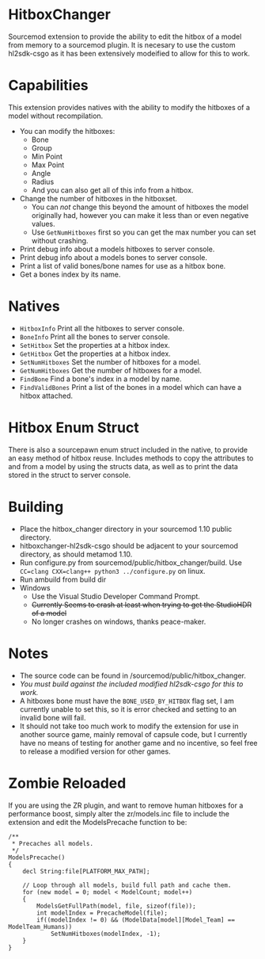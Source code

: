 # HitboxChanger
Sourcemod extension to provide the ability to edit the hitbox of a model from memory to a sourcemod plugin. It is necesary to use the custom hl2sdk-csgo as it has been extensively modeified to allow for this to work.

# Capabilities
This extension provides natives with the ability to modify the hitboxes of a model without recompilation.
- You can modify the hitboxes:
  - Bone
  - Group
  - Min Point
  - Max Point
  - Angle
  - Radius
  - And you can also get all of this info from a hitbox.
- Change the number of hitboxes in the hitboxset.
  - You can *not* change this beyond the amount of hitboxes the model originally had, however you can make it less than or even negative values.
  - Use `GetNumHitboxes` first so you can get the max number you can set without crashing.
- Print debug info about a models hitboxes to server console.
- Print debug info about a models bones to server console.
- Print a list of valid bones/bone names for use as a hitbox bone.
- Get a bones index by its name.

# Natives
- `HitboxInfo`      Print all the hitboxes to server console.
- `BoneInfo`        Print all the bones to server console.
- `SetHitbox`       Set the properties at a hitbox index.
- `GetHitbox`       Get the properties at a hitbox index.
- `SetNumHitboxes`  Set the number of hitboxes for a model.
- `GetNumHitboxes`  Get the number of hitboxes for a model.
- `FindBone`        Find a bone's index in a model by name.
- `FindValidBones`  Print a list of the bones in a model which can have a hitbox attached.

# Hitbox Enum Struct
There is also a sourcepawn enum struct included in the native, to provide an easy method of hitbox reuse. Includes methods to copy the attributes to and from a model by using the structs data, as well as to print the data stored in the struct to server console.

# Building
- Place the hitbox_changer directory in your sourcemod 1.10 public directory.
- hitboxchanger-hl2sdk-csgo should be adjacent to your sourcemod directory, as should metamod 1.10.
- Run configure.py from sourcemod/public/hitbox_changer/build. Use `CC=clang CXX=clang++ python3 ../configure.py` on linux.
- Run ambuild from build dir
- Windows
  - Use the Visual Studio Developer Command Prompt.
  - ~~Currently Seems to crash at least when trying to get the StudioHDR of a model~~
  - No longer crashes on windows, thanks peace-maker.

# Notes
- The source code can be found in /sourcemod/public/hitbox_changer. 
- *You must build against the included modified hl2sdk-csgo for this to work.* 
- A hitboxes bone must have the `BONE_USED_BY_HITBOX` flag set, I am currently unable to set this, so it is error checked and setting to an invalid bone will fail.
- It should not take too much work to modify the extension for use in another source game, mainly removal of capsule code, but I currently have no means of testing for another game and no incentive, so feel free to release a modified version for other games. 

# Zombie Reloaded
If you are using the ZR plugin, and want to remove human hitboxes for a performance boost, simply alter the zr/models.inc file to include the extension and edit the ModelsPrecache function to be:
```sourcepawn
/**
 * Precaches all models.
 */
ModelsPrecache()
{
    decl String:file[PLATFORM_MAX_PATH];

    // Loop through all models, build full path and cache them.
    for (new model = 0; model < ModelCount; model++)
    {
        ModelsGetFullPath(model, file, sizeof(file));
        int modelIndex = PrecacheModel(file);
        if((modelIndex != 0) && (ModelData[model][Model_Team] == ModelTeam_Humans))
            SetNumHitboxes(modelIndex, -1);
    }
}
```
